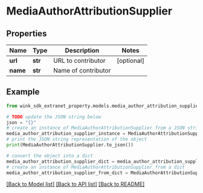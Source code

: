 # MediaAuthorAttributionSupplier


## Properties

Name | Type | Description | Notes
------------ | ------------- | ------------- | -------------
**url** | **str** | URL to contributor | [optional] 
**name** | **str** | Name of contributor | 

## Example

```python
from wink_sdk_extranet_property.models.media_author_attribution_supplier import MediaAuthorAttributionSupplier

# TODO update the JSON string below
json = "{}"
# create an instance of MediaAuthorAttributionSupplier from a JSON string
media_author_attribution_supplier_instance = MediaAuthorAttributionSupplier.from_json(json)
# print the JSON string representation of the object
print(MediaAuthorAttributionSupplier.to_json())

# convert the object into a dict
media_author_attribution_supplier_dict = media_author_attribution_supplier_instance.to_dict()
# create an instance of MediaAuthorAttributionSupplier from a dict
media_author_attribution_supplier_from_dict = MediaAuthorAttributionSupplier.from_dict(media_author_attribution_supplier_dict)
```
[[Back to Model list]](../README.md#documentation-for-models) [[Back to API list]](../README.md#documentation-for-api-endpoints) [[Back to README]](../README.md)


